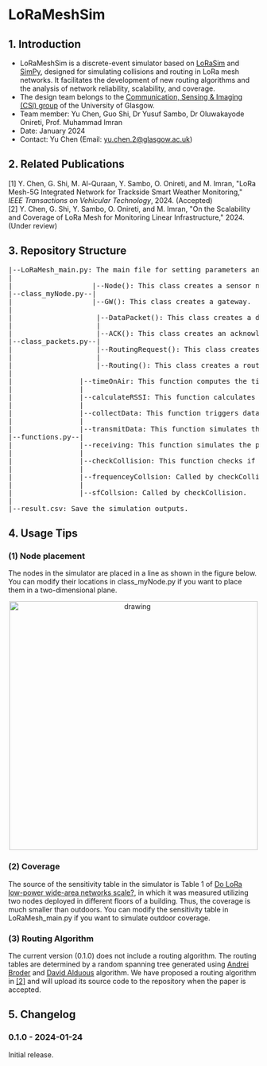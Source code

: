 # LoRaMeshSim
## 1. Introduction
* LoRaMeshSim is a discrete-event simulator based on [LoRaSim](https://mcbor.github.io/lorasim/) and [SimPy](https://simpy.readthedocs.io/en/latest/), designed for simulating collisions and routing in LoRa mesh networks. It facilitates the development of new routing algorithms and the analysis of network reliability, scalability, and coverage.
* The design team belongs to the [Communication, Sensing & Imaging (CSI) group](https://www.gla.ac.uk/research/az/csi/) of the University of Glasgow.
* Team member: Yu Chen, Guo Shi, Dr Yusuf Sambo, Dr Oluwakayode Onireti, Prof. Muhammad Imran
* Date: January 2024
* Contact: Yu Chen (Email: yu.chen.2@glasgow.ac.uk)

## 2. Related Publications
[1] Y. Chen, G. Shi, M. Al-Quraan, Y. Sambo, O. Onireti, and M. Imran, "LoRa Mesh-5G Integrated Network for Trackside Smart Weather Monitoring," *IEEE Transactions on Vehicular Technology*, 2024. (Accepted)
<br><a name="[2]"></a>[2] Y. Chen, G. Shi, Y. Sambo, O. Onireti, and M. Imran, "On the Scalability and Coverage of LoRa Mesh for Monitoring Linear Infrastructure," 2024. (Under review)

## 3. Repository Structure
<pre>
|--LoRaMesh_main.py: The main file for setting parameters and running the simulation.
|
|                   |--Node(): This class creates a sensor node.
|--class_myNode.py--|
|                   |--GW(): This class creates a gateway.
|
|                    |--DataPacket(): This class creates a data packet.
|                    |
|                    |--ACK(): This class creates an acknowledgment packet.
|--class_packets.py--|
|                    |--RoutingRequest(): This class creates a routing request packet.
|                    |
|                    |--Routing(): This class creates a routing discovery packet.
|
|                |--timeOnAir: This function computes the time on air of a packet.
|                |
|                |--calculateRSSI: This function calculates RSSI between two nodes.
|                |
|                |--collectData: This function triggers data collection and transmission.
|                |
|                |--transmitData: This function simulates the process of packet transmission.
|--functions.py--|
|                |--receiving: This function simulates the process of packet reception.
|                |
|                |--checkCollision: This function checks if there is a signal collision.
|                |
|                |--frequenceyCollsion: Called by checkCollision.
|                |
|                |--sfCollsion: Called by checkCollision.
|
|--result.csv: Save the simulation outputs.
</pre>

## 4. Usage Tips
### (1) Node placement
The nodes in the simulator are placed in a line as shown in the figure below. You can modify their locations in class_myNode.py if you want to place them in a two-dimensional plane.
<br><p align="center"><img src="https://github.com/YuChenUoG/LoRaMeshSim/assets/87127772/d774fa7d-d37c-44ee-8cad-83cd20bbbd31" alt="drawing" width="500"/></p>
### (2) Coverage
The source of the sensitivity table in the simulator is Table 1 of [Do LoRa low-power wide-area networks scale?](https://dl.acm.org/doi/abs/10.1145/2988287.2989163), in which it was measured utilizing two nodes deployed in different floors of a building. Thus, the coverage is much smaller than outdoors. You can modify the sensitivity table in LoRaMesh_main.py if you want to simulate outdoor coverage.
### (3) Routing Algorithm
The current version (0.1.0) does not include a routing algorithm. The routing tables are determined by a random spanning tree generated using [Andrei Broder](https://www.cs.cmu.edu/afs/cs/academic/class/15859n-f18/RelatedWork/Broder-GenRanSpanningTrees.pdf) and [David Alduous](https://epubs.siam.org/doi/abs/10.1137/0403039?casa_token=vOUjS88woZsAAAAA:yEB9iQIBtjkXKWLYl03rkBsMRFeznrV2zfh514q2vgqsTglPW9t55awoQUegywLUZMF1c793EHezLw) algorithm. We have proposed a routing algorithm in [[2]](#[2]) and will upload its source code to the repository when the paper is accepted.

## 5. Changelog
### 0.1.0 - 2024-01-24
Initial release.



